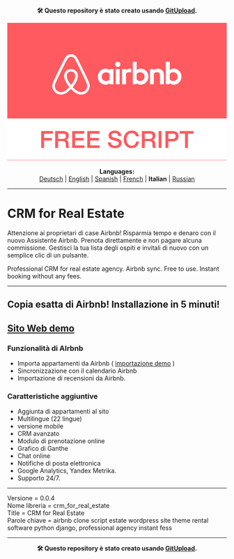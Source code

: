 <p align="center"><b>🛠️ Questo repository è stato creato usando <a href="https://gitupload.com">GitUpload</a>.</b></p>
<p align="center"><a href="https://estate.im"><img src="https://github.com/markolofsen/airbnb_clone_script//blob/master/.banners/banner_it.jpg?raw=1" /></a></p>
<p align="center"><b>Languages:</b><br /><a href="https://github.com/markolofsen/airbnb_clone_script/blob/master/README_de.md">Deutsch</a> | <a href="https://github.com/markolofsen/airbnb_clone_script/blob/master/README.md">English</a> | <a href="https://github.com/markolofsen/airbnb_clone_script/blob/master/README_es.md">Spanish</a> | <a href="https://github.com/markolofsen/airbnb_clone_script/blob/master/README_fr.md">French</a> | <b>Italian</b> | <a href="https://github.com/markolofsen/airbnb_clone_script/blob/master/README_ru.md">Russian</a></p>

---

# CRM for Real Estate
Attenzione ai proprietari di case Airbnb! Risparmia tempo e denaro con il nuovo Assistente Airbnb. Prenota direttamente e non pagare alcuna commissione. Gestisci la tua lista degli ospiti e invitali di nuovo con un semplice clic di un pulsante.

Professional CRM for real estate agency. Airbnb sync. Free to use. Instant booking without any fees.

<hr />

## Copia esatta di Airbnb! Installazione in 5 minuti!
## <a href="https://demo.estate.im">Sito Web demo</a>

### Funzionalità di AIrbnb
* Importa appartamenti da Airbnb ( <a href="https://estate.im/">importazione demo</a> )
* Sincronizzazione con il calendario Airbnb
* Importazione di recensioni da Airbnb.


### Caratteristiche aggiuntive
* Aggiunta di appartamenti al sito
* Multilingue (22 lingue)
* versione mobile
* CRM avanzato
* Modulo di prenotazione online
* Grafico di Ganthe
* Chat online
* Notifiche di posta elettronica
* Google Analytics, Yandex Metrika.
* Supporto 24/7.


<hr />

Versione = 0.0.4 <br />
Nome libreria = crm_for_real_estate <br />
Title = CRM for Real Estate <br />
Parole chiave = airbnb clone script estate wordpress site theme rental software python django, professional agency instant fess <br />


---

<p align="center"><b>🛠️ Questo repository è stato creato usando <a href="https://gitupload.com">GitUpload</a>.</b></p>